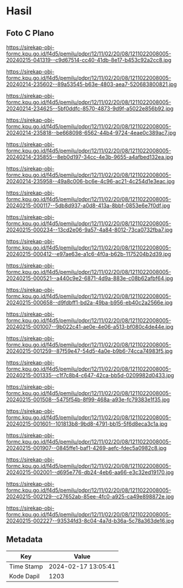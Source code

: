 # Hasil

## Foto C Plano

https://sirekap-obj-formc.kpu.go.id/f4d5/pemilu/pdpr/12/11/02/20/08/1211022008005-20240215-041319--c9d67514-cc40-41db-8e17-b453c92a2cc8.jpg

https://sirekap-obj-formc.kpu.go.id/f4d5/pemilu/pdpr/12/11/02/20/08/1211022008005-20240214-235602--89a53545-b63e-4803-aea7-520683800821.jpg

https://sirekap-obj-formc.kpu.go.id/f4d5/pemilu/pdpr/12/11/02/20/08/1211022008005-20240214-234625--5bf0ddfc-8570-4873-9d9f-a5022e856b92.jpg

https://sirekap-obj-formc.kpu.go.id/f4d5/pemilu/pdpr/12/11/02/20/08/1211022008005-20240214-235818--be668098-6562-44b4-9724-4eae0c389ac7.jpg

https://sirekap-obj-formc.kpu.go.id/f4d5/pemilu/pdpr/12/11/02/20/08/1211022008005-20240214-235855--8eb0d197-34cc-4e3b-9655-a4afbed132ea.jpg

https://sirekap-obj-formc.kpu.go.id/f4d5/pemilu/pdpr/12/11/02/20/08/1211022008005-20240214-235958--49a8c006-bc6e-4c96-ac21-4c254d1e3eac.jpg

https://sirekap-obj-formc.kpu.go.id/f4d5/pemilu/pdpr/12/11/02/20/08/1211022008005-20240215-000117--5db8d937-a0d8-413a-8bbf-0853e6e7f0df.jpg

https://sirekap-obj-formc.kpu.go.id/f4d5/pemilu/pdpr/12/11/02/20/08/1211022008005-20240215-000234--13cd2e06-9a57-4a84-8012-73ca0732fba7.jpg

https://sirekap-obj-formc.kpu.go.id/f4d5/pemilu/pdpr/12/11/02/20/08/1211022008005-20240215-000412--e97ae63e-a1c6-4f0a-b62b-1175204b2d39.jpg

https://sirekap-obj-formc.kpu.go.id/f4d5/pemilu/pdpr/12/11/02/20/08/1211022008005-20240215-000521--a440c9e2-6871-4d9a-883e-c08b62afbf64.jpg

https://sirekap-obj-formc.kpu.go.id/f4d5/pemilu/pdpr/12/11/02/20/08/1211022008005-20240215-000658--d9fdbff1-bd2a-49ba-b956-eb40c2a2566e.jpg

https://sirekap-obj-formc.kpu.go.id/f4d5/pemilu/pdpr/12/11/02/20/08/1211022008005-20240215-001007--9b022c41-ae0e-4e06-a513-bf080c4de44e.jpg

https://sirekap-obj-formc.kpu.go.id/f4d5/pemilu/pdpr/12/11/02/20/08/1211022008005-20240215-001259--87f59e47-54d5-4a0e-b9b6-74cca74983f5.jpg

https://sirekap-obj-formc.kpu.go.id/f4d5/pemilu/pdpr/12/11/02/20/08/1211022008005-20240215-001335--c1f7c8b4-c647-42ca-bb5d-0209982d0433.jpg

https://sirekap-obj-formc.kpu.go.id/f4d5/pemilu/pdpr/12/11/02/20/08/1211022008005-20240215-001508--5475f54b-8f99-468a-a93e-fc79383e1f35.jpg

https://sirekap-obj-formc.kpu.go.id/f4d5/pemilu/pdpr/12/11/02/20/08/1211022008005-20240215-001601--101813b8-9bd8-4791-bb15-5f6d8eca3c1a.jpg

https://sirekap-obj-formc.kpu.go.id/f4d5/pemilu/pdpr/12/11/02/20/08/1211022008005-20240215-001907--0845ffe1-baf1-4269-aefc-fdec5a0982c8.jpg

https://sirekap-obj-formc.kpu.go.id/f4d5/pemilu/pdpr/12/11/02/20/08/1211022008005-20240215-002001--d695e776-db24-4eb6-aa66-e3c32ed19170.jpg

https://sirekap-obj-formc.kpu.go.id/f4d5/pemilu/pdpr/12/11/02/20/08/1211022008005-20240215-002129--c27652ab-85ee-4fc0-a925-ca49e898872e.jpg

https://sirekap-obj-formc.kpu.go.id/f4d5/pemilu/pdpr/12/11/02/20/08/1211022008005-20240215-002227--93534fd3-8c04-4a7d-b36a-5c78a363de16.jpg


## Metadata

| Key        | Value               |
| ---------- | ------------------- |
| Time Stamp | 2024-02-17 13:05:41 |
| Kode Dapil | 1203                |



